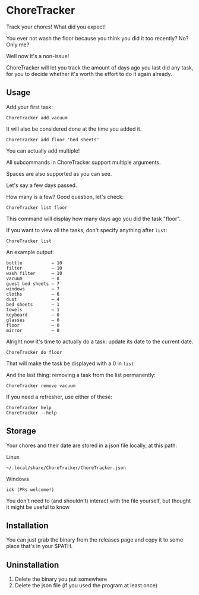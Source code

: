 # ChoreTracker

Track your chores! What did you expect!

You ever not wash the floor because you think you did it too recently? No? Only me?

Well now it's a non-issue!

ChoreTracker will let you track the amount of days ago you last did any task, for you to decide whether it's worth the effort to do it again already.

## Usage

Add your first task:

```
ChoreTracker add vacuum
```

It will also be considered done at the time you added it.

```
ChoreTracker add floor 'bed sheets'
```

You can actually add multiple!

All subcommands in ChoreTracker support multiple arguments.

Spaces are also supported as you can see.

Let's say a few days passed.

How many is a few? Good question, let's check:

```
ChoreTracker list floor
```

This command will display how many days ago you did the task "floor".

If you want to view all the tasks, don't specify anything after `list`:

```
ChoreTracker list
```

An example output:

```
bottle           — 10
filter           — 10
wash filter      — 10
vacuum           — 8
guest bed sheets — 7
windows          — 7
cloths           — 6
dust             — 4
bed sheets       — 1
towels           — 1
keyboard         — 0
glasses          — 0
floor            — 0
mirror           — 0
```

Alright now it's time to actually do a task: update its date to the current date.

```
ChoreTracker do floor
```

That will make the task be displayed with a 0 in `list`

And the last thing: removing a task from the list permanently:

```
ChoreTracker remove vacuum
```

If you need a refresher, use either of these:

```
ChoreTracker help
ChoreTracker --help
```

## Storage

Your chores and their date are stored in a json file locally, at this path:

Linux
```
~/.local/share/ChoreTracker/ChoreTracker.json
```

Windows
```
idk (PRs welcome!)
```

You don't need to (and shouldn't) interact with the file yourself, but thought it might be useful to know

## Installation

You can just grab the binary from the releases page and copy it to some place that's in your $PATH.

## Uninstallation

1. Delete the binary you put somewhere
2. Delete the json file (if you used the program at least once)